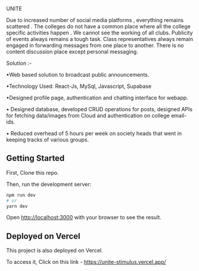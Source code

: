 UNITE


Due to increased number of social media platforms , everything remains scattered . The colleges do not have a common place where all the college specific activities happen . We cannot see the working of all clubs. Publicity of events always remains a tough task. Class representatives always remain engaged in forwarding messages from one place to another. There is no content discussion place except personal messaging.


Solution :-

•Web based solution to broadcast public
announcements.

•Technology Used: React-Js, MySql, Javascript, Supabase

•Designed profile page, authentication and chatting interface for webapp.

• Designed database, developed CRUD operations for posts, designed APIs for fetching data/images from 
Cloud and authentication on   college email-ids.

• Reduced overhead of 5 hours per week on society heads that went in keeping tracks of various groups.

## Getting Started

First, Clone this repo.

Then, run the development server:

```bash
npm run dev
# or
yarn dev
```

Open [http://localhost:3000](http://localhost:3000) with your browser to see the result.


## Deployed on Vercel

This project is also deployed on Vercel.

To access it, Click on this link - https://unite-stimulus.vercel.app/
